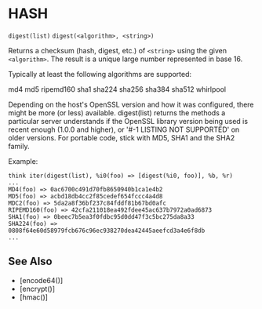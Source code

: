 # HASH
`digest(list)`
`digest(<algorithm>, <string>)`

  Returns a checksum (hash, digest, etc.) of `<string>` using the given `<algorithm>`. The result is a unique large number represented in base 16.

  Typically at least the following algorithms are supported:

  md4 md5 ripemd160 sha1 sha224 sha256 sha384 sha512 whirlpool

  Depending on the host's OpenSSL version and how it was configured, there might be more (or less) available. digest(list) returns the methods a particular server understands if the OpenSSL library version being used is recent enough (1.0.0 and higher), or '#-1 LISTING NOT SUPPORTED' on older versions. For portable code, stick with MD5, SHA1 and the SHA2 family.

  Example:
```
think iter(digest(list), %i0(foo) => [digest(%i0, foo)], %b, %r)
...
MD4(foo) => 0ac6700c491d70fb8650940b1ca1e4b2
MD5(foo) => acbd18db4cc2f85cedef654fccc4a4d8
MDC2(foo) => 5da2a8f36bf237c84fddf81b67bd0afc
RIPEMD160(foo) => 42cfa211018ea492fdee45ac637b7972a0ad6873
SHA1(foo) => 0beec7b5ea3f0fdbc95d0dd47f3c5bc275da8a33
SHA224(foo) => 0808f64e60d58979fcb676c96ec938270dea42445aeefcd3a4e6f8db
...
```


## See Also
- [encode64()]
- [encrypt()]
- [hmac()]

